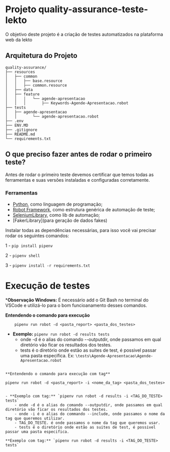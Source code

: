# Projeto quality-assurance-teste-lekto

O objetivo deste projeto é a criação de testes automatizados na plataforma web da lekto

## Arquitetura do Projeto
```
quality-assurance/
├── resources
│   ├── common
│   │   ├── base.resource
│   │   ├── common.resource
│   ├── data
│   ├── feature
│   │   │   └── agende-apresentacao
│   │   │       ├── Keywords-Agende-Apresentacao.robot
├── tests
│   ├── agende-apresentacao
│   │       └── agende-apresentacao.robot
├── .env
├── ENV.MD
├── .gitignore
├── README.md
└── requirements.txt
```

## O que preciso fazer antes de rodar o primeiro teste?

Antes de rodar o primeiro teste devemos certificar que temos todas as ferramentas e suas versões instaladas e configuradas corretamente.

### Ferramentas

- [Python](https://docs.python.org/3/), como linguagem de programação;
- [Robot Framework](https://robotframework.org/), como estrutura genérica de automação de teste;
- [SeleniumLibrary](https://robotframework.org/SeleniumLibrary/SeleniumLibrary.html), como lib de automação;
- [FakerLibrary](para geração de dados fakes)


Instalar todas as dependências necessárias, para isso você vai precisar rodar os seguintes comandos:

1 - `pip install pipenv`

2 - `pipenv shell`

3 - `pipenv install -r requirements.txt`


# Execução de testes

***Observação Windows:**
É necessário add o Git Bash no terminal do VSCode e utilizá-lo para o bom funcioanamento desses comandos. 

**Entendendo o comando para execução**
```
    pipenv run robot -d <pasta_report> <pasta_dos_testes>
```
- **Exemplo:** `pipenv run robot -d results tests`
    - onde -d é o alias do comando --outputdir, onde passamos em qual diretório vão ficar os resultados dos testes.
    - tests é o diretório onde estão as suites de test, é possivel passar uma pasta especifica. Ex:  `\tests\Agende-Apresentacao\Agende-Apresentacao.robot`
```

**Entendendo o comando para execução com tag**

```
    pipenv run robot -d <pasta_report> -i <nome_da_tag> <pasta_dos_testes>
```

- **Exemplo com tag:** `pipenv run robot -d results -i <TAG_DO_TESTE> tests`
    - onde -d é o alias do comando --outputdir, onde passamos em qual diretório vão ficar os resultados dos testes.
    - onde -i é o alias do commando --include, onde passamos o nome da tag que queremos utilizar.
    - TAG_DO_TESTE. é onde passamos o nome da tag que queremos usar.
    - tests é o diretório onde estão as suites de test, é possivel passar uma pasta especifica. 

**Exemplo com tag:** `pipenv run robot -d results -i <TAG_DO_TESTE> tests`
